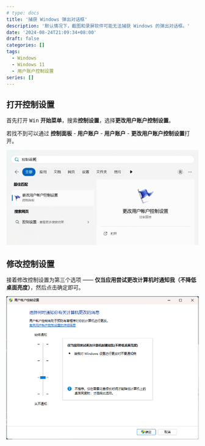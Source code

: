 ```yaml
---
# type: docs
title: '捕获 Windows 弹出对话框'
description: '默认情况下，截图和录屏软件可能无法捕获 Windows 的弹出对话框。'
date: '2024-08-24T21:09:34+08:00'
draft: false
categories: []
tags:
  - Windows
  - Windows 11
  - 用户账户控制设置
series: []
---
```


## 打开控制设置

首先打开 <kbd>Win</kbd> **开始菜单**，搜索**控制设置**，选择**更改用户账户控制设置**。

若找不到可以通过 **控制面板** - **用户账户** - **用户账户** - **更改用户账户控制设置**打开。

![打开控制设置](control-settings.png)

## 修改控制设置

接着修改控制设置为第三个选项 —— **仅当应用尝试更改计算机时通知我（不降低桌面亮度）**，然后点击确定即可。

![修改控制设置](change-control-settings.png)
